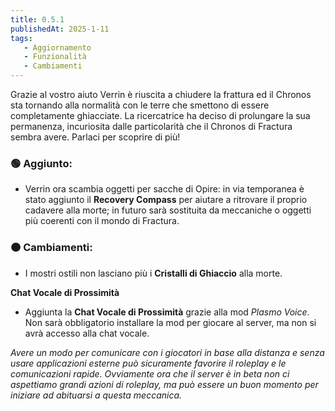 ```yaml
---
title: 0.5.1
publishedAt: 2025-1-11
tags:
   - Aggiornamento
   - Funzionalità
   - Cambiamenti
---
```


Grazie al vostro aiuto Verrin è riuscita a chiudere la frattura ed il Chronos sta tornando alla normalità con le terre che smettono di essere completamente ghiacciate. La ricercatrice ha deciso di prolungare la sua permanenza, incuriosita dalle particolarità che il Chronos di Fractura sembra avere. Parlaci per scoprire di più!

### 🟢 Aggiunto:
- Verrin ora scambia oggetti per sacche di Opire: in via temporanea è stato aggiunto il **Recovery Compass** per aiutare a ritrovare il proprio cadavere alla morte; in futuro sarà sostituita da meccaniche o oggetti più coerenti con il mondo di Fractura.

### 🟠 Cambiamenti:
- I mostri ostili non lasciano più i **Cristalli di Ghiaccio** alla morte.

**Chat Vocale di Prossimità**
- Aggiunta la **Chat Vocale di Prossimità** grazie alla mod _Plasmo Voice_. Non sarà obbligatorio installare la mod per giocare al server, ma non si avrà accesso alla chat vocale.

_Avere un modo per comunicare con i giocatori in base alla distanza e senza usare applicazioni esterne può sicuramente favorire il roleplay e le comunicazioni rapide. Ovviamente ora che il server è in beta non ci aspettiamo grandi azioni di roleplay, ma può essere un buon momento per iniziare ad abituarsi a questa meccanica._
